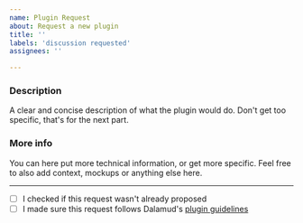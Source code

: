 ```yaml
---
name: Plugin Request
about: Request a new plugin
title: '' 
labels: 'discussion requested'
assignees: ''

---
```


<!--
  Please do not edit the layout of this template, more specifically the titles and the spacings.
  Replace the template text by what your request is about.
-->

### Description
A clear and concise description of what the plugin would do.
Don't get too specific, that's for the next part.

### More info
You can here put more technical information, or get more specific.
Feel free to also add context, mockups or anything else here.

----
<!-- Put "x" between the brackets -->
 - [ ] I checked if this request wasn't already proposed
 - [ ] I made sure this request follows Dalamud's [plugin guidelines](https://github.com/goatcorp/FFXIVQuickLauncher#isnt-this-cheating)
